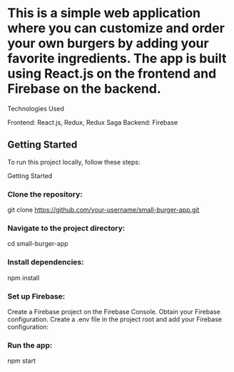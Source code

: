 # This is a simple web application where you can customize and order your own burgers by adding your favorite ingredients. The app is built using React.js on the frontend and Firebase on the backend.

Technologies Used

Frontend: React.js, Redux, Redux Saga
Backend: Firebase

## Getting Started


To run this project locally, follow these steps:

Getting Started

### Clone the repository:

git clone https://github.com/your-username/small-burger-app.git



### Navigate to the project directory:

cd small-burger-app

### Install dependencies:

npm install

### Set up Firebase:

Create a Firebase project on the Firebase Console.
Obtain your Firebase configuration.
Create a .env file in the project root and add your Firebase configuration:

### Run the app:

npm start

